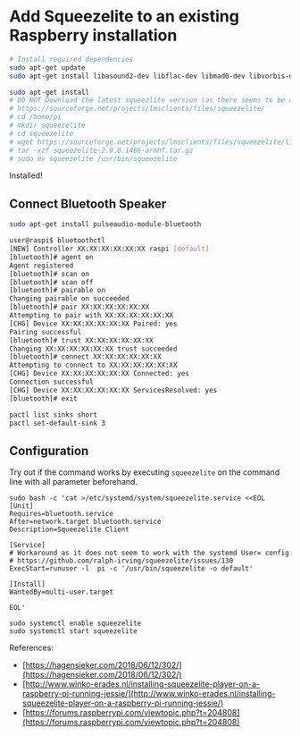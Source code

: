 # Add Squeezelite to an existing Raspberry installation

```bash
# Install required dependencies
sudo apt-get update
sudo apt-get install libasound2-dev libflac-dev libmad0-dev libvorbis-dev libfaad-dev libmpg123-dev liblircclient-dev libncurses5-dev

sudo apt-get install
# DO NOT Download the latest squeezlite version (as there seems to be a compatibilty issue between pulse audio and newer versions)
# https://sourceforge.net/projects/lmsclients/files/squeezelite/
# cd /home/pi
# mkdir squeezelite
# cd squeezelite
# wget https://sourceforge.net/projects/lmsclients/files/squeezelite/linux/squeezelite-2.0.0.1486-armhf.tar.gz
# tar -xzf squeezelite-2.0.0.1486-armhf.tar.gz
# sudo mv squeezelite /usr/bin/squeezelite
```

Installed!

## Connect Bluetooth Speaker

```bash
sudo apt-get install pulseaudio-module-bluetooth

user@raspi$ bluetoothctl 
[NEW] Controller XX:XX:XX:XX:XX:XX raspi [default]
[bluetooth]# agent on
Agent registered
[bluetooth]# scan on
[bluetooth]# scan off
[bluetooth]# pairable on
Changing pairable on succeeded
[bluetooth]# pair XX:XX:XX:XX:XX:XX
Attempting to pair with XX:XX:XX:XX:XX:XX
[CHG] Device XX:XX:XX:XX:XX:XX Paired: yes
Pairing successful
[bluetooth]# trust XX:XX:XX:XX:XX:XX
Changing XX:XX:XX:XX:XX:XX trust succeeded
[bluetooth]# connect XX:XX:XX:XX:XX:XX
Attempting to connect to XX:XX:XX:XX:XX:XX
[CHG] Device XX:XX:XX:XX:XX:XX Connected: yes
Connection successful
[CHG] Device XX:XX:XX:XX:XX:XX ServicesResolved: yes
[bluetooth]# exit

pactl list sinks short
pactl set-default-sink 3
```


## Configuration

Try out if the command works by executing `squeezelite` on the command line with all parameter beforehand. 

```
sudo bash -c 'cat >/etc/systemd/system/squeezelite.service <<EOL
[Unit]
Requires=bluetooth.service
After=network.target bluetooth.service
Description=Squeezelite Client

[Service]
# Workaround as it does not seem to work with the systemd User= config
# https://github.com/ralph-irving/squeezelite/issues/130
ExecStart=runuser -l  pi -c '/usr/bin/squeezelite -o default'

[Install]
WantedBy=multi-user.target

EOL'

sudo systemctl enable squeezelite
sudo systemctl start squeezelite
```



References:

- [https://hagensieker.com/2018/06/12/302/](https://hagensieker.com/2018/06/12/302/)
- [http://www.winko-erades.nl/installing-squeezelite-player-on-a-raspberry-pi-running-jessie/](http://www.winko-erades.nl/installing-squeezelite-player-on-a-raspberry-pi-running-jessie/)
- [https://forums.raspberrypi.com/viewtopic.php?t=204808](https://forums.raspberrypi.com/viewtopic.php?t=204808)
